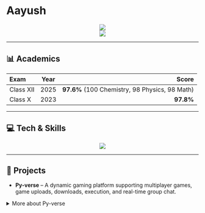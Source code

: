 # Aayush  

<p align="center">
  <img src="https://readme-typing-svg.herokuapp.com?size=26&center=true&vCenter=true&width=700&lines=Numbers+back+my+academics&repeat=false" />
  <br/>
  <img src="https://readme-typing-svg.herokuapp.com?size=28&center=true&vCenter=true&width=700&lines=Logic+drives+my+code&repeat=false" />
</p>

---

## 📊 Academics
| Exam       | Year | Score |
|:-----------|:----:|------:|
| Class XII  | 2025 | **97.6%** (100 Chemistry, 98 Physics, 98 Math) |
| Class X    | 2023 | **97.8%** |

---

## 💻 Tech & Skills  
<p align="center">
  <img src="https://skillicons.dev/icons?i=python,cpp,git,pygame,vscode" />
</p>

---

## 🚀 Projects  
- **Py-verse** – A dynamic gaming platform supporting multiplayer games, game uploads, downloads, execution, and real-time group chat.  

<details>
  <summary>More about Py-verse</summary>

  - Multi-threaded socket server  
  - GUI client with theming  
  - Integrated storage for game sharing  
  - Real-time chat rooms  

</details>
